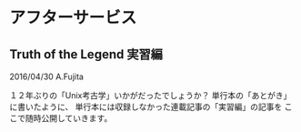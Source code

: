 # アフターサービス

## Truth of the Legend 実習編

2016/04/30 A.Fujita

１２年ぶりの「Unix考古学」いかがだったでしょうか？
単行本の「あとがき」に書いたように、
単行本には収録しなかった連載記事の「実習編」の記事を
ここで随時公開していきます。

